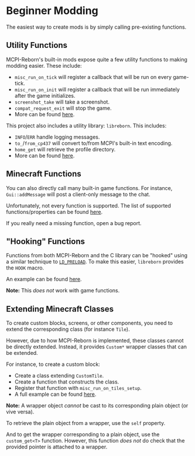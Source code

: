 # Beginner Modding
The easiest way to create mods is by simply calling pre-existing functions.

## Utility Functions
MCPI-Reborn's built-in mods expose quite a few utility functions to making modding easier. These include:
* `misc_run_on_tick` will register a callback that will be run on every game-tick.
* `misc_run_on_init` will register a callback that will be run immediately after the game initializes.
* `screenshot_take` will take a screenshot.
* `compat_request_exit` will stop the game.
* More can be found [here](../../mods/include).

This project also includes a utility library: `libreborn`. This includes:
* `INFO`/`ERR` handle logging messages.
* `to_`/`from_cp437` will convert to/from MCPI's built-in text encoding.
* `home_get` will retrieve the profile directory.
* More can be found [here](../../libreborn/include).

## Minecraft Functions
You can also directly call many built-in game functions. For instance, `Gui::addMessage` will post a client-only message to the chat.

Unfortunately, not every function is supported. The list of supported functions/properties can be found [here](../../symbols/src).

If you really need a missing function, open a bug report.

## "Hooking" Functions
Functions from both MCPI-Reborn and the C library can be "hooked" using a similar technique to [`LD_PRELOAD`](https://tbrindus.ca/correct-ld-preload-hooking-libc/). To make this easier, `libreborn` provides the `HOOK` macro.

An example can be found [here](../../example-mods/chat-commands/src/chat-commands.cpp).

**Note:** This *does not* work with game functions.

## Extending Minecraft Classes
To create custom blocks, screens, or other components, you need to extend the corresponding class (for instance `Tile`).

However, due to how MCPI-Reborn is implemented, these classes cannot be directly extended. Instead, it provides `Custom*` wrapper classes that can be extended.

For instance, to create a custom block:
* Create a class extending `CustomTile`.
* Create a function that constructs the class.
* Register that function with `misc_run_on_tiles_setup`.
* A full example can be found [here](../../example-mods/custom-block/src/custom-block.cpp).

**Note:** A wrapper object *cannot* be cast to its corresponding plain object (or vive versa).

To retrieve the plain object from a wrapper, use the `self` property.

And to get the wrapper corresponding to a plain object, use the `custom_get<T>` function. However, this function *does not* do check that the provided pointer is attached to a wrapper.